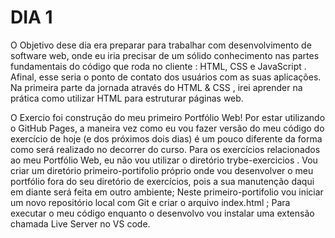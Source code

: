 # DIA 1
O Objetivo dese dia era preparar para trabalhar com desenvolvimento de software web, onde eu iria precisar de um sólido conhecimento nas partes fundamentais do código que roda no cliente : HTML, CSS e JavaScript . Afinal, esse seria o ponto de contato dos usuários com as suas aplicações.
Na primeira parte da jornada através do HTML & CSS , irei aprender na prática como utilizar HTML para estruturar páginas web.

O Exercio foi construção do meu primeiro Portfólio Web!
Por estar utilizando o GitHub Pages, a maneira vez como eu vou fazer versão do meu código do exercício de hoje (e dos próximos dois dias) é um pouco diferente da forma como será realizado no decorrer do curso. Para os exercícios relacionados ao meu Portfólio Web, eu não vou utilizar o diretório trybe-exercicios .
Vou criar um diretório primeiro-portifolio próprio onde vou desenvolver o meu portfólio fora do seu diretório de exercícios, pois a sua manutenção daqui em diante será feita em outro ambiente;
Neste primeiro-portifolio vou iniciar um novo repositório local com Git e criar o arquivo index.html ;
Para executar o meu código enquanto o desenvolvo vou instalar uma extensão chamada Live Server no VS code.